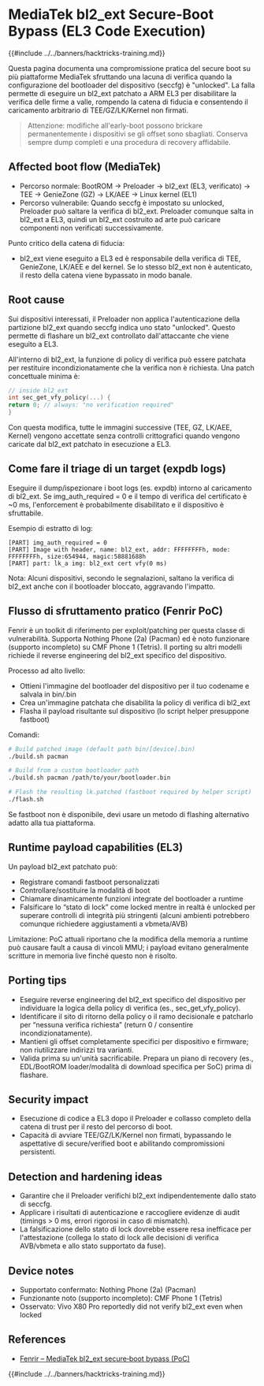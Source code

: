 # MediaTek bl2_ext Secure-Boot Bypass (EL3 Code Execution)

{{#include ../../banners/hacktricks-training.md}}

Questa pagina documenta una compromissione pratica del secure boot su più piattaforme MediaTek sfruttando una lacuna di verifica quando la configurazione del bootloader del dispositivo (seccfg) è "unlocked". La falla permette di eseguire un bl2_ext patchato a ARM EL3 per disabilitare la verifica delle firme a valle, rompendo la catena di fiducia e consentendo il caricamento arbitrario di TEE/GZ/LK/Kernel non firmati.

> Attenzione: modifiche all'early-boot possono brickare permanentemente i dispositivi se gli offset sono sbagliati. Conserva sempre dump completi e una procedura di recovery affidabile.

## Affected boot flow (MediaTek)

- Percorso normale: BootROM → Preloader → bl2_ext (EL3, verificato) → TEE → GenieZone (GZ) → LK/AEE → Linux kernel (EL1)
- Percorso vulnerabile: Quando seccfg è impostato su unlocked, Preloader può saltare la verifica di bl2_ext. Preloader comunque salta in bl2_ext a EL3, quindi un bl2_ext costruito ad arte può caricare componenti non verificati successivamente.

Punto critico della catena di fiducia:
- bl2_ext viene eseguito a EL3 ed è responsabile della verifica di TEE, GenieZone, LK/AEE e del kernel. Se lo stesso bl2_ext non è autenticato, il resto della catena viene bypassato in modo banale.

## Root cause

Sui dispositivi interessati, il Preloader non applica l'autenticazione della partizione bl2_ext quando seccfg indica uno stato "unlocked". Questo permette di flashare un bl2_ext controllato dall'attaccante che viene eseguito a EL3.

All'interno di bl2_ext, la funzione di policy di verifica può essere patchata per restituire incondizionatamente che la verifica non è richiesta. Una patch concettuale minima è:
```c
// inside bl2_ext
int sec_get_vfy_policy(...) {
return 0; // always: "no verification required"
}
```
Con questa modifica, tutte le immagini successive (TEE, GZ, LK/AEE, Kernel) vengono accettate senza controlli crittografici quando vengono caricate dal bl2_ext patchato in esecuzione a EL3.

## Come fare il triage di un target (expdb logs)

Eseguire il dump/ispezionare i boot logs (es. expdb) intorno al caricamento di bl2_ext. Se img_auth_required = 0 e il tempo di verifica del certificato è ~0 ms, l'enforcement è probabilmente disabilitato e il dispositivo è sfruttabile.

Esempio di estratto di log:
```
[PART] img_auth_required = 0
[PART] Image with header, name: bl2_ext, addr: FFFFFFFFh, mode: FFFFFFFFh, size:654944, magic:58881688h
[PART] part: lk_a img: bl2_ext cert vfy(0 ms)
```
Nota: Alcuni dispositivi, secondo le segnalazioni, saltano la verifica di bl2_ext anche con il bootloader bloccato, aggravando l'impatto.

## Flusso di sfruttamento pratico (Fenrir PoC)

Fenrir è un toolkit di riferimento per exploit/patching per questa classe di vulnerabilità. Supporta Nothing Phone (2a) (Pacman) ed è noto funzionare (supporto incompleto) su CMF Phone 1 (Tetris). Il porting su altri modelli richiede il reverse engineering del bl2_ext specifico del dispositivo.

Processo ad alto livello:
- Ottieni l'immagine del bootloader del dispositivo per il tuo codename e salvala in bin/<device>.bin
- Crea un'immagine patchata che disabilita la policy di verifica di bl2_ext
- Flasha il payload risultante sul dispositivo (lo script helper presuppone fastboot)

Comandi:
```bash
# Build patched image (default path bin/[device].bin)
./build.sh pacman

# Build from a custom bootloader path
./build.sh pacman /path/to/your/bootloader.bin

# Flash the resulting lk.patched (fastboot required by helper script)
./flash.sh
```
Se fastboot non è disponibile, devi usare un metodo di flashing alternativo adatto alla tua piattaforma.

## Runtime payload capabilities (EL3)

Un payload bl2_ext patchato può:
- Registrare comandi fastboot personalizzati
- Controllare/sostituire la modalità di boot
- Chiamare dinamicamente funzioni integrate del bootloader a runtime
- Falsificare lo “stato di lock” come locked mentre in realtà è unlocked per superare controlli di integrità più stringenti (alcuni ambienti potrebbero comunque richiedere aggiustamenti a vbmeta/AVB)

Limitazione: PoC attuali riportano che la modifica della memoria a runtime può causare fault a causa di vincoli MMU; i payload evitano generalmente scritture in memoria live finché questo non è risolto.

## Porting tips

- Eseguire reverse engineering del bl2_ext specifico del dispositivo per individuare la logica della policy di verifica (es., sec_get_vfy_policy).
- Identificare il sito di ritorno della policy o il ramo decisionale e patcharlo per “nessuna verifica richiesta” (return 0 / consentire incondizionatamente).
- Mantieni gli offset completamente specifici per dispositivo e firmware; non riutilizzare indirizzi tra varianti.
- Valida prima su un'unità sacrificabile. Prepara un piano di recovery (es., EDL/BootROM loader/modalità di download specifica per SoC) prima di flashare.

## Security impact

- Esecuzione di codice a EL3 dopo il Preloader e collasso completo della catena di trust per il resto del percorso di boot.
- Capacità di avviare TEE/GZ/LK/Kernel non firmati, bypassando le aspettative di secure/verified boot e abilitando compromissioni persistenti.

## Detection and hardening ideas

- Garantire che il Preloader verifichi bl2_ext indipendentemente dallo stato di seccfg.
- Applicare i risultati di autenticazione e raccogliere evidenze di audit (timings > 0 ms, errori rigorosi in caso di mismatch).
- La falsificazione dello stato di lock dovrebbe essere resa inefficace per l'attestazione (collega lo stato di lock alle decisioni di verifica AVB/vbmeta e allo stato supportato da fuse).

## Device notes

- Supportato confermato: Nothing Phone (2a) (Pacman)
- Funzionante noto (supporto incompleto): CMF Phone 1 (Tetris)
- Osservato: Vivo X80 Pro reportedly did not verify bl2_ext even when locked

## References

- [Fenrir – MediaTek bl2_ext secure‑boot bypass (PoC)](https://github.com/R0rt1z2/fenrir)

{{#include ../../banners/hacktricks-training.md}}
